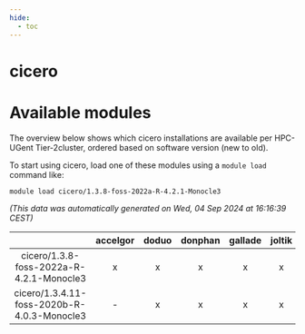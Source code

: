 ```yaml
---
hide:
  - toc
---
```


cicero
======

# Available modules


The overview below shows which cicero installations are available per HPC-UGent Tier-2cluster, ordered based on software version (new to old).

To start using cicero, load one of these modules using a `module load` command like:

```shell
module load cicero/1.3.8-foss-2022a-R-4.2.1-Monocle3
```

*(This data was automatically generated on Wed, 04 Sep 2024 at 16:16:39 CEST)*  

| |accelgor|doduo|donphan|gallade|joltik|shinx|skitty|
| :---: | :---: | :---: | :---: | :---: | :---: | :---: | :---: |
|cicero/1.3.8-foss-2022a-R-4.2.1-Monocle3|x|x|x|x|x|-|x|
|cicero/1.3.4.11-foss-2020b-R-4.0.3-Monocle3|-|x|x|x|x|-|x|
